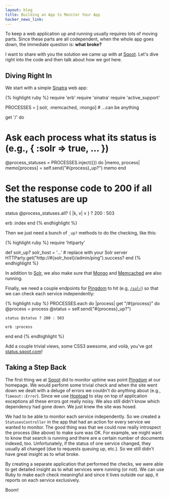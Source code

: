 ```yaml
---
layout: blog
title: Building an App to Monitor Your App
hacker_news_link: 
---
```


To keep a web application up and running usually requires lots of moving parts. Since these parts are all codependent, when the whole app goes down, the immediate question is: **what broke?**

I want to share with you the solution we came up with at [Sqoot][5]. Let's dive right into the code and then talk about how we got here.

## Diving Right In

We start with a simple [Sinatra][3] web app:

{% highlight ruby %}
require 'erb'
require 'sinatra'
require 'active_support'

PROCESSES = [:solr, :memcached, :mongo] # ...can be anything

get '/' do
  # Ask each process what its status is (e.g., { :solr => true, ... })
  @process_statuses = PROCESSES.inject({}) do |memo, process|
    memo[process] = self.send("#{process}_up?")
    memo
  end

  # Set the response code to 200 if all the statuses are up
  status @process_statuses.all? { |k, v| v } ? 200 : 503

  erb :index
end
{% endhighlight %}

Then we just need a bunch of `_up?` methods to do the checking, like this:

{% highlight ruby %}
require 'httparty'

def solr_up?
  solr_host = '...' # replace with your Solr server
  HTTParty.get("http://#{solr_host}/admin/ping").success?
end
{% endhighlight %}

In addition to [Solr][8], we also make sure that [Mongo][1] and [Memcached][2] are also running.

Finally, we need a couple endpoints for [Pingdom][6] to hit (e.g, [`/solr`][9]) so that we can check each service independently:

{% highlight ruby %}
PROCESSES.each do |process|
  get "/#{process}" do
    @process = process
    @status  = self.send("#{process}_up?")

    status @status ? 200 : 503

    erb :process
  end
end
{% endhighlight %}

Add a couple trivial views, some CSS3 awesome, and voilà, you've got [status.sqoot.com][4]!

## Taking a Step Back

The first thing we at [Sqoot][5] did to monitor uptime was point [Pingdom][6] at our homepage. We would perform some trivial check and when the site went down we dealt with a deluge of errors we couldn't do anything about (e.g., `Timeout::Error`). Since we use [Hoptoad][7] to stay on top of application exceptions all these errors got really noisy. We also still didn't know which dependency had gone down. We just knew the site was hosed.

We had to be able to monitor each service independently. So we created a `StatusesController` in the app that had an action for every service we wanted to monitor. The good thing was that we could now really introspect the process (like above) to make sure was OK. For example, we might want to know that search is running and there are a certain number of documents indexed, too. Unfortunately, if the status of one service changed, they usually all changed (due to requests queuing up, etc.). So we still didn't have great insight as to what broke.

By creating a separate application that performed the checks, we were able to get detailed insight as to what services were running (or not). We can use Ruby to make each check meaningful and since it lives outside our app, it reports on each service exclusively.

Boom!

[1]: https://gist.github.com/950677
[2]: https://gist.github.com/950680
[3]: http://www.sinatrarb.com/
[4]: http://status.sqoot.com/
[5]: http://www.sqoot.com/
[6]: http://www.pingdom.com/
[7]: http://hoptoadapp.com/
[8]: http://lucene.apache.org/solr/
[9]: http://status.sqoot.com/solr/
